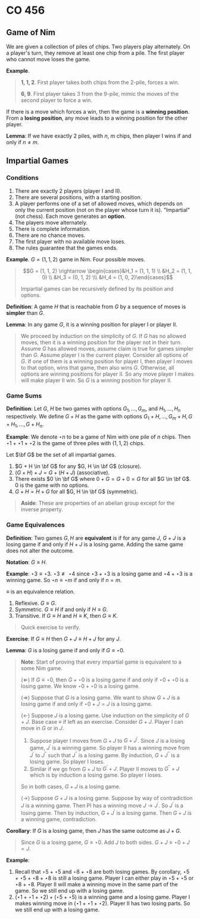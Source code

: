 CO 456
=

## Game of Nim

We are given a collection of piles of chips. Two players play alternately. On a player's turn, they remove at least one chip from a pile. The first player who cannot move loses the game.

**Example**.

> **1, 1, 2**. First player takes both chips from the 2-pile, forces a win.
>
> **6, 9**. First player takes 3 from the 9-pile, mimic the moves of the second player to force a win.

If there is a move which forces a win, then the game is a **winning position**. From a **losing position**, any move leads to a winning position for the other player.

**Lemma**: If we have exactly 2 piles, with $n$, $m$ chips, then player I wins if and only if $n \neq m$.

## Impartial Games

### Conditions

1. There are exactly 2 players (player I and II).
2. There are several positions, with a starting position.
3. A player performs one of a set of allowed moves, which depends on only the current position (not on the player whose turn it is). "Impartial" (not chess). Each move generates an **option**.
4. The players move alternately.
5. There is complete information.
6. There are no chance moves.
7. The first player with no available move loses.
8. The rules guarantee that the games ends.

**Example**. $G = (1, 1, 2)$ game in Nim. Four possible moves.

> $$G = (1, 1, 2) \rightarrow \begin{cases}&H_1 = (1, 1, 1) \\ &H_2 = (1, 1, 0) \\ &H_3 = (0, 1, 2) \\\ &H_4 = (1, 0, 2)\end{cases}$$
>
> Impartial games can be recursively defined by its position and options.

**Definition**: A game $H$ that is reachable from $G$ by a sequence of moves is **simpler** than $G$.

**Lemma**: In any game $G$, it is a winning position for player I or player II.

> We proceed by induction on the simplicity of $G$. If $G$ has no allowed moves, then it is a winning position for the player not in their turn. Assume $G$ has allowed moves, assume claim is true for games simpler than $G$. Assume player I is the current player. Consider all options of $G$. If one of them is a winning position for player I, then player I moves to that option, wins that game, then also wins $G$. Otherwise, all options are winning positions for player II. So any move player I makes will make player II win. So $G$ is a winning position for player II.

### Game Sums

**Definition**: Let $G$, $H$ be two games with options $G_1, ..., G_m$, and $H_1, ..., H_n$ respectively. We define $G + H$ as the game with options $G_1 + H, ..., G_m + H, G + H_1, ..., G + H_n$.

**Example**: We denote $\star n$ to be a game of Nim with one pile of $n$ chips. Then $\star 1 + \star 1 + \star 2$ is the game of three piles with $(1, 1, 2)$ chips.

Let $\bf G$ be the set of all impartial games.

1. $G + H \in \bf G$ for any $G, H \in \bf G$ (closure).
2. $(G + H) + J = G + (H + J)$ (associative).
3. There exists $0 \in \bf G$ where $0 + G = G + 0 = G$ for all $G \in \bf G$. 0 is the game with no options.
4. $G + H = H + G$ for all $G, H \in \bf G$ (symmetric).

> **Aside**: These are properties of an abelian group except for the inverse property.

### Game Equivalences

**Definition**: Two games $G, H$ are **equivalent** is if for any game $J$, $G + J$ is a losing game if and only if $H + J$ is a losing game. Adding the same game does not alter the outcome.

**Notation**: $G \equiv H$.

**Example**: $\star 3 \equiv \star 3$. $\star 3 \not\equiv \star 4$ since $\star 3 + \star 3$ is a losing game and $\star 4 + \star 3$ is a winning game. So $\star n \equiv \star m$ if and only if $n = m$.

$\equiv$ is an equivalence relation.

1. Reflexive. $G \equiv G$.
2. Symmetric. $G \equiv H$ if and only if $H \equiv G$.
3. Transitive. If $G \equiv H$ and $H \equiv K$, then $G \equiv K$.

> Quick exercise to verify.

**Exercise**: If $G \equiv H$ then $G + J \equiv H + J$ for any $J$.

**Lemma**: $G$ is a losing game if and only if $G \equiv \star 0$.

> **Note**: Start of proving that every impartial game is equivalent to a some Nim game.
>
> $(\Leftarrow)$ If $G \equiv \star 0$, then $G + \star 0$ is a losing game if and only if $\star 0 + \star 0$ is a losing game. We know $\star 0 + \star 0$ is a losing game.
>
> $(\Rightarrow)$ Suppose that $G$ is a losing game. We want to show $G + J$ is a losing game if and only if $\star 0 + J = J$ is a losing game.
>
> $(\leftarrow)$ Suppose $J$ is a losing game. Use induction on the simplicity of $G + J$. Base case $\equiv$ if left as an exercise. Consider $G + J$. Player I can move in $G$ or in $J$.
>
> 1. Suppose player I moves from $G + J$ to $G + J^\prime$. Since $J$ is a losing game, $J^\prime$ is a winning game. So player II has a winning move from $J^\prime$ to $J^{\prime\prime}$ such that $J^{\prime\prime}$ is a losing game. By induction, $G + J^{\prime\prime}$ is a losing game. So player I loses.
> 2. Similar if we go from $G + J$ to $G^\prime + J$. Player II moves to $G^{\prime\prime} + J$ which is by induction a losing game. So player I loses.
>
> So in both cases, $G + J$ is a losing game.
>
> $(\rightarrow)$ Suppose $G + J$ is a losing game. Suppose by way of contradiction $J$ is a winning game. Then PI has a winning move $J \to J^\prime$. So $J^\prime$ is a losing game. Then by induction, $G + J^\prime$ is a losing game. Then $G + J$ is a winning game, contradiction.

**Corollary**: If $G$ is a losing game, then $J$ has the same outcome as $J + G$.

> Since $G$ is a losing game, $G \equiv \star 0$. Add $J$ to both sides. $G + J \equiv \star 0 + J = J$.

**Example**:

1. Recall that $\star 5 + \star 5$ and $\star 8 + \star 8$ are both losing games. By corollary, $\star 5 + \star 5 + \star 8 + \star 8$ is still a losing game. Player I can either play in $\star 5 + \star 5$ or $\star 8 + \star 8$. Player II will make a winning move in the same part of the game. So we still end up with a losing game.
2. $(\star 1 + \star 1 + \star 2) + (\star 5 + \star 5)$ is a winning game and a losing game. Player I makes winning move in $(\star 1 + \star 1 + \star 2)$. Player II has two losing parts. So we still end up with a losing game.
